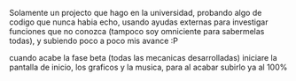 Solamente un projecto que hago en la universidad, probando algo de codigo que nunca habia echo, usando ayudas externas para investigar funciones que no conozca (tampoco soy omniciente para sabermelas todas), y subiendo poco a poco mis avance :P

cuando acabe la fase beta (todas las mecanicas desarrolladas) iniciare la pantalla de inicio, los graficos y la musica, para al acabar subirlo ya al 100%

